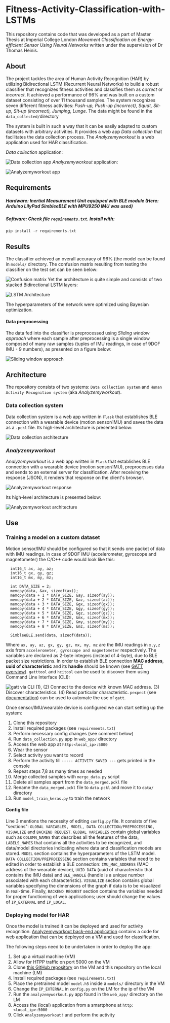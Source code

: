
# Fitness-Activity-Classification-with-LSTMs

This repository contains code that was developed as a part of Master Thesis at Imperial College London *Movement Classification on Energy-efficient Sensor Using Neural Networks* written under the supervision of Dr Thomas Heinis.

## About
The project tackles the area of Human Activity Recognition (HAR) by utilizing Bidirectional LSTM (Recurrent Neural Networks) to build a robust classifier that recognizes fitness activities and classifies them as *correct* or *incorrect*. It achieved a performance of 96% and was built on a custom dataset consisting of over 11 thousand samples. The system recognizes seven different fitness activities: *Push-up, Push-up (incorrect), Squat, Sit-up, Sit-up (incorrect), Jumping, Lunge*. The data might be found in the `data_collected/`directory

The system is built in such a way that it can be easily adapted to custom datasets with arbitrary activities. It provides a web app *Data collection* that facilitates the data collection process. The *Analyzemyworkout* is a web application used for HAR classification.

*Data collection* application:  

![Data collection app](images/https://github.com/bartkowiaktomasz/Fitness-Activity-Classification-with-LSTMs/blob/Keras/images/data_collection_app.png)
*Analyzemyworkout* application:  

![Analyzemyworkout app](images/analyzemyworkout_app.png)

## Requirements
#####  Hardware: Inertial Measurement Unit equipped with BLE module (Here: Arduino LilyPad SimbleeBLE with MPU9250 IMU was used)
##### Software: Check file `requirements.txt`. Install with:

    pip install -r requirements.txt

## Results
The classifier achieved an overall accuracy of 96% (the model can be found in `models/` directory. The confusion matrix resulting from testing the classifier on the test set can be seen below:  

![Confusion matrix](images/confusion_matrix.png)
Yet the architecture is quite simple and consists of two stacked Bidirectional LSTM layers:  

![LSTM Architecture](images/neural_network_architecture.png)

The hyperparameters of the network were optimized using Bayesian optimization.

#### Data preprocessing
The data fed into the classifier is preprocessed using *Sliding window approach* where each sample after preprocessing is a single window composed of many raw samples (tuples of IMU readings, in case of 9DOF IMU - 9 numbers), as presented on a figure below:  

![Sliding window approach](images/data_preprocessing.png)

## Architecture
The repository consists of two systems: `Data collection system` and `Human Activity Recognition system` (aka *Analyzemyworkout*).

### Data collection system
Data collection system is a web app written in `Flask` that establishes BLE connection with a wearable device (motion sensor/IMU) and saves the data as a `.pckl` file. Its high-level architecture is presented below:  

![Data collection architecture](images/data_collection_architecture.png)



### *Analyzemyworkout*
*Analyzemyworkout* is a web app written in `Flask` that establishes BLE connection with a wearable device (motion sensor/IMU), preprocesses data and sends to an external server for classification. After receiving the response (JSON), it renders that response on the client's browser.  

![Analyzemyworkout response](images/analyzemyworkout_app_results.png)  

Its high-level architecture is presented below:  

![Analyzemyworkout architecture](images/analyzemyworkout_architecture.png)

## Use
### Training a model on a custom dataset
Motion sensor/IMU should be configured so that it sends one packet of data with IMU readings. In case of 9DOF IMU (accelerometer, gyroscope and magnetometer) the C/C++ code would look like this:

      int16_t ax, ay, az;
      int16_t gx, gy, gz;
      int16_t mx, my, mz;

      int DATA_SIZE = 2;
      memcpy(data, &ax, sizeof(ax));
      memcpy(data + 1 * DATA_SIZE, &ay, sizeof(ay));
      memcpy(data + 2 * DATA_SIZE, &az, sizeof(az));
      memcpy(data + 3 * DATA_SIZE, &gx, sizeof(gx));
      memcpy(data + 4 * DATA_SIZE, &gy, sizeof(gy));
      memcpy(data + 5 * DATA_SIZE, &gz, sizeof(gz));
      memcpy(data + 6 * DATA_SIZE, &mx, sizeof(mx));
      memcpy(data + 7 * DATA_SIZE, &my, sizeof(my));
      memcpy(data + 8 * DATA_SIZE, &mz, sizeof(mz));

      SimbleeBLE.send(data, sizeof(data));

Where `ax, ay, az, gx, gy, gz, mx, my, mz` are the IMU readings in `x,y,z` axis from `accelerometer, gyroscope and magnetometer` respectively. The variables are declared as 2-byte integers (instead of 4-byte), due to BLE packet size restrictions.
In order to establish BLE connection **MAC address**, **uuid of characteristic** and its **handle** should be known (see [GATT overview](https://www.bluetooth.com/specifications/gatt/generic-attributes-overview)).  `gatttool` and `hcitool` can be used to discover them using Command Line Interface (CLI):  

![gatt via CLI](images/gatt_cli.png)
(1), (2) Connect to the device with known MAC address. (3) Discover characteristics. (4) Read particular characteristic. `pexpect` (see [documentation](https://pexpect.readthedocs.io/en/stable/)) can be used to automate the use of `gatt`.

Once sensor/IMU/wearable device is configured we can start setting up the system:

 1. Clone this repository
 2. Install required packages (see `requirements.txt`)
 3. Perform necessary config changes (see comment below)
 4. Run `data_collection.py` app in `web_app/` directory
 5. Access the web app at `http:<local_ip>:5000`
 6. Wear the sensor
 7. Select activity you want to record
 8. Perform the activity till `----- ACTIVITY SAVED ---` gets printed in the console
 9. Repeat steps 7,8 as many times as needed
 10. Merge collected samples with `merge_data.py` script
 11. Delete all samples apart from the `data_merged.pckl` file
 12. Rename the `data_merged.pckl` file to `data.pckl` and move it to `data/` directory
 13. Run `model_train_keras.py` to train the network

#### Config file
Line 3 mentions the necessity of editing `config.py` file. It consists of five "sections": `GLOBAL VARIABLES, MODEL, DATA COLLECTION/PREPROCESSING, VISUALIZE` and `BACKEND REQUEST`. `GLOBAL VARIABLES` contain global variables such as `COLUMN_NAMES` that describes all the features of the data, `LABELS_NAMES` that contains all the activities to be recognized, and data/model directories indicating where data and classification models are stored. `MODEL` section contains the hyperparameters of the LSTM model. `DATA COLLECTION/PREPROCESSING` section contains variables that need to be edited in order to establish a BLE connection: `IMU_MAC_ADDRESS` (MAC address of the wearable device), `UUID_DATA` (uuid of characteristic that contains the IMU data) and `BLE_HANDLE` (handle is a unique number associated with each characteristic). `VISUALIZE` section contains global variables specifying the dimensions of the graph if data is to be visualized in real-time. Finally, `BACKEND REQUEST` section contains the variables needed for proper functioning of web applications; user should change the values of `IP_EXTERNAL` and `IP_LOCAL`.  

### Deploying model for HAR
Once the model is trained it can be deployed and used for activity recognition. [Analyzemyworkout back-end application](https://github.com/bartkowiaktomasz/Analyzemyworkout-web-app-backend) contains a code for web application that can be deployed on a VM and used for classification.

The following steps need to be undertaken in order to deploy the app:

 1. Set up a virtual machine (VM)
 2. Allow for HTPP traffic on port 5000 on the VM
 3. Clone  [this GitHub repository](https://github.com/bartkowiaktomasz/Analyzemyworkout-web-app-backend) on the VM and this repository on the local machine (LM)
 4. Install required packages (see `requirements.txt`)
 5. Place the pretrained model `model.h5` inside a `models/` directory in the VM
 6. Change the `IP_EXTERNAL` in `config.py` on the LM for the ip of the VM
 7. Run the `analyzemyworkout.py` app found in the `web_app/` directory on the LM
 8. Access the (local) application from a smartphone at `http:<local_ip>:5000`
 9. Click `Analyzemyworkout!` and perform the activity
